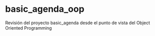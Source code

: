 # basic_agenda_oop
Revisión del proyecto basic_agenda desde el punto de vista del Object Oriented Programming
